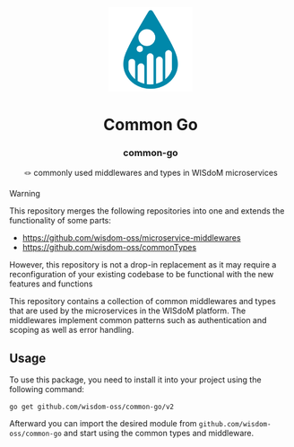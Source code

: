 <div align="center">
<img height="150px" src="https://raw.githubusercontent.com/wisdom-oss/brand/main/svg/standalone_color.svg" alt="Logo">
<h1>Common Go</h1>
<h3>common-go</h3>
<p>🪢 commonly used middlewares and types in WISdoM microservices</p>
</div>

> [!WARNING]
> This repository merges the following repositories into one and extends the
> functionality of some parts:
>   - https://github.com/wisdom-oss/microservice-middlewares
>   - https://github.com/wisdom-oss/commonTypes
> 
> However, this repository is not a drop-in replacement as it may require a
> reconfiguration of your existing codebase to be functional with the new 
> features and functions

This repository contains a collection of common middlewares and types that
are used by the microservices in the WISdoM platform.
The middlewares implement common patterns such as authentication and scoping
as well as error handling.

## Usage
To use this package, you need to install it into your project using the
following command:
```shell
go get github.com/wisdom-oss/common-go/v2
```

Afterward you can import the desired module from 
`github.com/wisdom-oss/common-go` and start using the common types and
middleware.